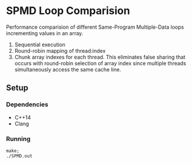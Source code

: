 # SPMD Loop Comparision

Performance comparision of different Same-Program Multiple-Data loops incrementing values in an array.

1. Sequential execution
2. Round-robin mapping of thread:index
3. Chunk array indexes for each thread. This eliminates false sharing that occurs with round-robin selection of array index since multiple threads simultaneously access the same cache line.

## Setup

### Dependencies

* C++14
* Clang

### Running

```
make;
./SPMD.out
```